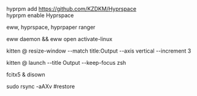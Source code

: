 hyprpm add https://github.com/KZDKM/Hyprspace                                                                                                                                                                                           
hyprpm enable Hyprspace

eww, hyprspace, hyprpaper
ranger

eww daemon && eww open activate-linux

 kitten @ resize-window --match title:Output --axis vertical --increment 3

kitten @ launch --title Output --keep-focus zsh

fcitx5 & disown

sudo rsync -aAXv #restore
